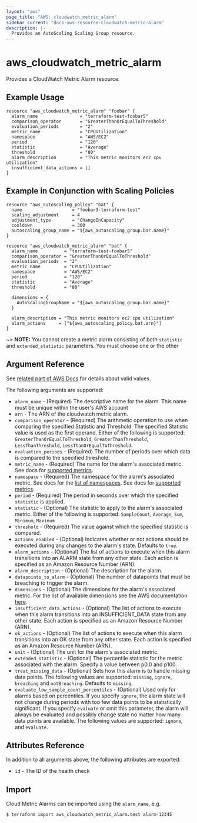 ```yaml
---
layout: "aws"
page_title: "AWS: cloudwatch_metric_alarm"
sidebar_current: "docs-aws-resource-cloudwatch-metric-alarm"
description: |-
  Provides an AutoScaling Scaling Group resource.
---
```


# aws_cloudwatch_metric_alarm

Provides a CloudWatch Metric Alarm resource.

## Example Usage

```hcl
resource "aws_cloudwatch_metric_alarm" "foobar" {
  alarm_name                = "terraform-test-foobar5"
  comparison_operator       = "GreaterThanOrEqualToThreshold"
  evaluation_periods        = "2"
  metric_name               = "CPUUtilization"
  namespace                 = "AWS/EC2"
  period                    = "120"
  statistic                 = "Average"
  threshold                 = "80"
  alarm_description         = "This metric monitors ec2 cpu utilization"
  insufficient_data_actions = []
}
```

## Example in Conjunction with Scaling Policies

```hcl
resource "aws_autoscaling_policy" "bat" {
  name                   = "foobar3-terraform-test"
  scaling_adjustment     = 4
  adjustment_type        = "ChangeInCapacity"
  cooldown               = 300
  autoscaling_group_name = "${aws_autoscaling_group.bar.name}"
}

resource "aws_cloudwatch_metric_alarm" "bat" {
  alarm_name          = "terraform-test-foobar5"
  comparison_operator = "GreaterThanOrEqualToThreshold"
  evaluation_periods  = "2"
  metric_name         = "CPUUtilization"
  namespace           = "AWS/EC2"
  period              = "120"
  statistic           = "Average"
  threshold           = "80"

  dimensions = {
    AutoScalingGroupName = "${aws_autoscaling_group.bar.name}"
  }

  alarm_description = "This metric monitors ec2 cpu utilization"
  alarm_actions     = ["${aws_autoscaling_policy.bat.arn}"]
}
```

~> **NOTE:**  You cannot create a metric alarm consisting of both `statistic` and `extended_statistic` parameters.
You must choose one or the other

## Argument Reference

See [related part of AWS Docs](https://docs.aws.amazon.com/AmazonCloudWatch/latest/APIReference/API_PutMetricAlarm.html)
for details about valid values.

The following arguments are supported:

* `alarm_name` - (Required) The descriptive name for the alarm. This name must be unique within the user's AWS account
* `arn` - The ARN of the cloudwatch metric alarm.
* `comparison_operator` - (Required) The arithmetic operation to use when comparing the specified Statistic and Threshold. The specified Statistic value is used as the first operand. Either of the following is supported: `GreaterThanOrEqualToThreshold`, `GreaterThanThreshold`, `LessThanThreshold`, `LessThanOrEqualToThreshold`.
* `evaluation_periods` - (Required) The number of periods over which data is compared to the specified threshold.
* `metric_name` - (Required) The name for the alarm's associated metric.
  See docs for [supported metrics](https://docs.aws.amazon.com/AmazonCloudWatch/latest/DeveloperGuide/CW_Support_For_AWS.html).
* `namespace` - (Required) The namespace for the alarm's associated metric. See docs for the [list of namespaces](https://docs.aws.amazon.com/AmazonCloudWatch/latest/DeveloperGuide/aws-namespaces.html).
  See docs for [supported metrics](https://docs.aws.amazon.com/AmazonCloudWatch/latest/DeveloperGuide/CW_Support_For_AWS.html).
* `period` - (Required) The period in seconds over which the specified `statistic` is applied.
* `statistic` - (Optional) The statistic to apply to the alarm's associated metric.
   Either of the following is supported: `SampleCount`, `Average`, `Sum`, `Minimum`, `Maximum`
* `threshold` - (Required) The value against which the specified statistic is compared.
* `actions_enabled` - (Optional) Indicates whether or not actions should be executed during any changes to the alarm's state. Defaults to `true`.
* `alarm_actions` - (Optional) The list of actions to execute when this alarm transitions into an ALARM state from any other state. Each action is specified as an Amazon Resource Number (ARN).
* `alarm_description` - (Optional) The description for the alarm.
* `datapoints_to_alarm` - (Optional) The number of datapoints that must be breaching to trigger the alarm.
* `dimensions` - (Optional) The dimensions for the alarm's associated metric.  For the list of available dimensions see the AWS documentation [here](http://docs.aws.amazon.com/AmazonCloudWatch/latest/DeveloperGuide/CW_Support_For_AWS.html).
* `insufficient_data_actions` - (Optional) The list of actions to execute when this alarm transitions into an INSUFFICIENT_DATA state from any other state. Each action is specified as an Amazon Resource Number (ARN).
* `ok_actions` - (Optional) The list of actions to execute when this alarm transitions into an OK state from any other state. Each action is specified as an Amazon Resource Number (ARN).
* `unit` - (Optional) The unit for the alarm's associated metric.
* `extended_statistic` - (Optional) The percentile statistic for the metric associated with the alarm. Specify a value between p0.0 and p100.
* `treat_missing_data` - (Optional) Sets how this alarm is to handle missing data points. The following values are supported: `missing`, `ignore`, `breaching` and `notBreaching`. Defaults to `missing`.
* `evaluate_low_sample_count_percentiles` - (Optional) Used only for alarms
based on percentiles. If you specify `ignore`, the alarm state will not
change during periods with too few data points to be statistically significant.
If you specify `evaluate` or omit this parameter, the alarm will always be
evaluated and possibly change state no matter how many data points are available.
The following values are supported: `ignore`, and `evaluate`.

## Attributes Reference

In addition to all arguments above, the following attributes are exported:

* `id` - The ID of the health check

## Import

Cloud Metric Alarms can be imported using the `alarm_name`, e.g.

```
$ terraform import aws_cloudwatch_metric_alarm.test alarm-12345
```

